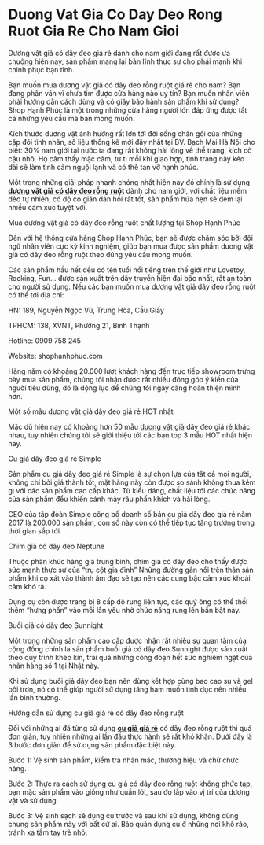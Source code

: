 # Duong Vat Gia Co Day Deo Rong Ruot Gia Re Cho Nam Gioi
Dương vật giả có dây đeo giá rẻ dành cho nam giới đang rất được ưa chuộng hiện nay, sản phẩm mang lại bản lĩnh thực sự cho phái mạnh khi chinh phục bạn tình.
<p>Bạn muốn mua dương vật giả c&oacute; d&acirc;y đeo rỗng ruột gi&aacute; rẻ cho nam? Bạn đang ph&acirc;n v&acirc;n v&igrave; chưa t&igrave;m được cửa h&agrave;ng n&agrave;o uy t&iacute;n? Bạn muốn nh&acirc;n vi&ecirc;n phải hướng dẫn c&aacute;ch d&ugrave;ng v&agrave; c&oacute; giấy bảo h&agrave;nh sản phẩm khi sử dụng? Shop Hạnh Ph&uacute;c l&agrave; một trong những cửa h&agrave;ng người lớn đ&aacute;p ứng được tất cả những y&ecirc;u cầu m&agrave; bạn mong muốn.</p>

<p>K&iacute;ch thước dương vật ảnh hưởng rất lớn tới đời sống chăn gối của những cặp đ&ocirc;i t&igrave;nh nh&acirc;n, số liệu thống k&ecirc; mới đ&acirc;y nhất tại BV. Bạch Mai H&agrave; Nội cho biết: 30% nam giới tại nước ta đang rất kh&ocirc;ng h&agrave;i l&ograve;ng về thể trạng, k&iacute;ch cỡ cậu nhỏ. Họ cảm thấy mặc cảm, tự ti mỗi khi giao hợp, t&igrave;nh trạng n&agrave;y k&eacute;o d&agrave;i sẽ l&agrave;m t&igrave;nh cảm nguội lạnh v&agrave; c&oacute; thể tan vỡ hạnh ph&uacute;c.</p>

<p>Một trong những giải ph&aacute;p nhanh ch&oacute;ng nhất hiện nay đ&oacute; ch&iacute;nh l&agrave; sử dụng <a href="https://shophanhphuc.com/duong-vat-gia-co-day-deo"><strong>dương vật giả c&oacute; d&acirc;y đeo rỗng ruột</strong></a> d&agrave;nh cho nam giới, với chất liệu mềm dẻo tự nhi&ecirc;n, c&oacute; độ co gi&atilde;n đ&agrave;n hồi rất tốt, sản phẩm hứa hẹn sẽ đem lại nhiều cảm x&uacute;c tuyệt vời.</p>

<p>Mua dương vật giả c&oacute; d&acirc;y đeo rỗng ruột chất lượng tại Shop Hạnh Ph&uacute;c</p>

<p>Đến với hệ thống cửa h&agrave;ng Shop Hạnh Ph&uacute;c, bạn sẽ được chăm s&oacute;c bởi đội ngũ nh&acirc;n vi&ecirc;n cực kỳ kinh nghiệm, gi&uacute;p bạn mua được sản phẩm dương vật giả c&oacute; d&acirc;y đeo rỗng ruột theo đ&uacute;ng y&ecirc;u cầu mong muốn.</p>

<p>C&aacute;c sản phẩm hầu hết đều c&oacute; t&ecirc;n tuổi nổi tiếng tr&ecirc;n thế giới như Lovetoy, Rocking, Fun&hellip; được sản xuất tr&ecirc;n d&acirc;y truyền hiện đại bậc nhất, rất an to&agrave;n cho người sử dụng. Nếu c&aacute;c bạn muốn mua dương vật giả d&acirc;y đeo rỗng ruột c&oacute; thể tới địa chỉ:</p>

<p>HN: 189, Nguyễn Ngọc Vũ, Trung H&ograve;a, Cầu Giấy</p>

<p>TPHCM: 138, XVNT, Phường 21, B&igrave;nh Thạnh</p>

<p>Hotline: 0909 758 245</p>

<p>Website: shophanhphuc.com</p>

<p>H&agrave;ng năm c&oacute; khoảng 20.000 lượt kh&aacute;ch h&agrave;ng đến trực tiếp showroom trưng b&agrave;y mua sản phẩm, ch&uacute;ng t&ocirc;i nhận được rất nhiều đ&oacute;ng g&oacute;p &yacute; kiến của người ti&ecirc;u d&ugrave;ng, đ&oacute; l&agrave; động lực để ch&uacute;ng t&ocirc;i ng&agrave;y c&agrave;ng ho&agrave;n thiện m&igrave;nh hơn.</p>

<p>Một số mẫu dương vật giả d&acirc;y đeo gi&aacute; rẻ HOT nhất</p>

<p>Mặc d&ugrave; hiện nay c&oacute; khoảng hơn 50 mẫu <a href="https://www.linkedin.com/pulse/mua-duong-vat-gia-cho-nu-re-co-rung-tai-shop-hanh-phuc-duong-vat-gia/">dương vật giả</a> d&acirc;y đeo gi&aacute; rẻ kh&aacute;c nhau, tuy nhi&ecirc;n ch&uacute;ng t&ocirc;i sẽ giới thiệu tới c&aacute;c bạn top 3 mẫu HOT nhất hiện nay.</p>

<p>Cu giả d&acirc;y đeo gi&aacute; rẻ Simple</p>

<p>Sản phẩm cu giả d&acirc;y đeo gi&aacute; rẻ Simple l&agrave; sự chọn lựa của tất cả mọi người, kh&ocirc;ng chỉ bởi gi&aacute; th&agrave;nh tốt, mặt h&agrave;ng n&agrave;y c&ograve;n được so s&aacute;nh kh&ocirc;ng thua k&eacute;m g&igrave; với c&aacute;c sản phẩm cao cấp kh&aacute;c. Từ kiểu d&aacute;ng, chất liệu tới c&aacute;c chức năng của sản phẩm đều khiến c&aacute;nh m&agrave;y r&acirc;u phấn kh&iacute;ch v&agrave; h&agrave;i l&ograve;ng.</p>

<p>CEO của tập đo&agrave;n Simple c&ocirc;ng bố doanh số b&aacute;n cu giả d&acirc;y đeo gi&aacute; rẻ năm 2017 l&agrave; 200.000 sản phẩm, con số n&agrave;y c&ograve;n c&oacute; thể tiếp tục tăng trưởng trong thời gian sắp tới.</p>

<p>Chim giả c&oacute; d&acirc;y đeo Neptune</p>

<p>Thuộc ph&acirc;n kh&uacute;c h&agrave;ng gi&aacute; trung b&igrave;nh, chim giả c&oacute; d&acirc;y đeo cho thấy được sức mạnh thực sự của &ldquo;trụ cột gia đ&igrave;nh&rdquo; Những đường g&acirc;n nổi tr&ecirc;n th&acirc;n sản phẩm khi cọ x&aacute;t v&agrave;o th&agrave;nh &acirc;m đạo sẽ tạo n&ecirc;n c&aacute;c cung bậc cảm x&uacute;c kho&aacute;i cảm kh&oacute; tả.</p>

<p>Dụng cụ c&ograve;n được trang bị 8 cấp độ rung li&ecirc;n tục, c&aacute;c qu&yacute; &ocirc;ng c&oacute; thể thối th&ecirc;m &ldquo;hưng phấn&rdquo; v&agrave;o mỗi lần y&ecirc;u nhờ chức năng rung l&ecirc;n bần bật n&agrave;y.</p>

<p>Buồi giả c&oacute; d&acirc;y đeo Sunnight</p>

<p>Một trong những sản phẩm cao cấp được nhận rất nhiều sự quan t&acirc;m của cộng đồng ch&iacute;nh l&agrave; sản phẩm buồi giả c&oacute; d&acirc;y đeo Sunnight được sản xuất theo quy tr&igrave;nh kh&eacute;p k&iacute;n, trải quả những c&ocirc;ng đoạn hết sức nghi&ecirc;m ngặt của nh&atilde;n h&agrave;ng số 1 tại Nhật n&agrave;y.</p>

<p>Khi sử dụng buồi giả d&acirc;y đeo bạn n&ecirc;n d&ugrave;ng kết hợp c&ugrave;ng bao cao su v&agrave; gel b&ocirc;i trơn, n&oacute; c&oacute; thể gi&uacute;p người sử dụng tăng ham muốn t&igrave;nh dục n&ecirc;n nhiều lần b&igrave;nh thường.</p>

<p>Hướng dẫn sử dụng cu giả gi&aacute; rẻ c&oacute; d&acirc;y đeo rỗng ruột</p>

<p>Đối với những ai đ&atilde; từng sử dụng <strong><a href="https://shophanhphuc.com/duong-vat-gia-chim-gia-gia-re-co-rung.html">cu giả gi&aacute; rẻ</a></strong> c&oacute; d&acirc;y đeo rỗng ruột th&igrave; qu&aacute; đơn giản, tuy nhi&ecirc;n những ai lần đầu thực h&agrave;nh sẽ rất kh&oacute; khăn. Dưới đ&acirc;y l&agrave; 3 bước đơn giản để sử dụng sản phẩm đặc biệt n&agrave;y.</p>

<p>Bước 1: Vệ sinh sản phẩm, kiểm tra nh&atilde;n m&aacute;c, thương hiệu v&agrave; chứ chức năng.</p>

<p>Bước 2: Thực ra c&aacute;ch sử dụng cu giả c&oacute; d&acirc;y đeo rỗng ruột kh&ocirc;ng phức tạp, bạn mặc sản phẩm v&agrave;o giống như quần l&oacute;t, sau đ&oacute; lắp v&agrave;o vị tr&iacute; của dương vật v&agrave; sử dụng.</p>

<p>Bước 3: Vệ sinh sạch sẽ dụng cụ trước v&agrave; sau khi sử dụng, kh&ocirc;ng d&ugrave;ng chung sản phẩm n&agrave;y với bất cứ ai. Bảo quản dụng cụ ở những nơi kh&ocirc; r&aacute;o, tr&aacute;nh xa tầm tay trẻ nhỏ.</p>
